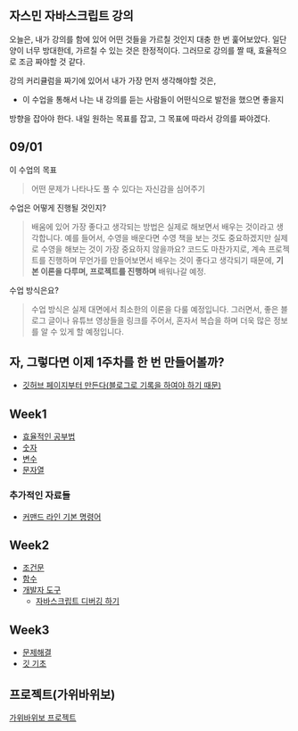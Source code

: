 ## 자스민 자바스크립트 강의

오늘은, 내가 강의를 함에 있어 어떤 것들을 가르칠 것인지 대충 한 번 훑어보았다. 일단 양이 너무 방대한데, 가르칠 수 있는 것은 한정적이다. 그러므로 강의를 짤 때, 효율적으로 조금 짜야할 것 같다.

강의 커리큘럼을 짜기에 있어서 내가 가장 먼저 생각해야할 것은,

- 이 수업을 통해서 나는 내 강의를 듣는 사람들이 어떤식으로 발전을 했으면 좋을지 

방향을 잡아야 한다. 내일 원하는 목표를 잡고, 그 목표에 따라서 강의를 짜야겠다.

## 09/01

이 수업의 목표
> 어떤 문제가 나타나도 풀 수 있다는 자신감을 심어주기

수업은 어떻게 진행될 것인지?
> 배움에 있어 가장 좋다고 생각되는 방법은 실제로 해보면서 배우는 것이라고 생각합니다. 예를 들어서, 수영을 배운다면 수영 책을 보는 것도 중요하겠지만 실제로 수영을 해보는 것이 가장 중요하지 않을까요? 코드도 마찬가지로, 계속 프로젝트를 진행하며 무언가를 만들어보면서 배우는 것이 좋다고 생각되기 때문에, **기본 이론을 다루며, 프로젝트를 진행하며** 배워나갈 예정.

수업 방식은요?
> 수업 방식은 실제 대면에서 최소한의 이론을 다룰 예정입니다. 그러면서, 좋은 블로그 글이나 유튜브 영상들을 링크를 주어서, 혼자서 복습을 하며 더욱 많은 정보를 알 수 있게 할 예정입니다.

## 자, 그렇다면 이제 1주차를 한 번 만들어볼까?

- [깃허브 페이지부터 만든다(블로그로 기록을 하여야 하기 때문)](https://docs.google.com/document/d/1Wx_TWdIW1nqhHlNYvxkJoNH-6RPp0vxJ3m-9xIod0r8/edit)

## Week1

- [효율적인 공부법](https://medium.com/@k3hppk/%EA%B3%B5%EB%B6%80%EB%B2%95-1fd273560d19)
- [숫자](https://github.com/DaeguDude/jasmine/blob/master/jsCourse/week1/number.md)
- [변수](https://github.com/DaeguDude/jasmine/blob/master/jsCourse/week1/variable.md)
- [문자열](https://github.com/DaeguDude/jasmine/blob/master/jsCourse/week1/string.md)

### 추가적인 자료들

- [커맨드 라인 기본 명령어](https://www.youtube.com/watch?v=mJMUX5Nia_A&ab_channel=DaeguDude)


## Week2

- [조건문](https://github.com/DaeguDude/jasmine/blob/master/jsCourse/week2/conditionals.md)
- [함수](https://github.com/DaeguDude/jasmine/blob/master/jsCourse/week2/function.md)
- [개발자 도구](https://github.com/DaeguDude/jasmine/blob/master/jsCourse/week2/developerTools.md)
    - [자바스크립트 디버깅 하기](https://github.com/DaeguDude/jasmine/blob/master/jsCourse/week2/debugJS.md)

## Week3

- [문제해결](https://github.com/DaeguDude/jasmine/blob/master/jsCourse/week3/problemSolving.md)
- [깃 기초](https://github.com/DaeguDude/jasmine/tree/master/Git-Tutorial/git-basic/class1)

## 프로젝트(가위바위보)

[가위바위보 프로젝트](https://github.com/DaeguDude/jasmine/tree/master/jsCourse/project/rockPaperScissor)





